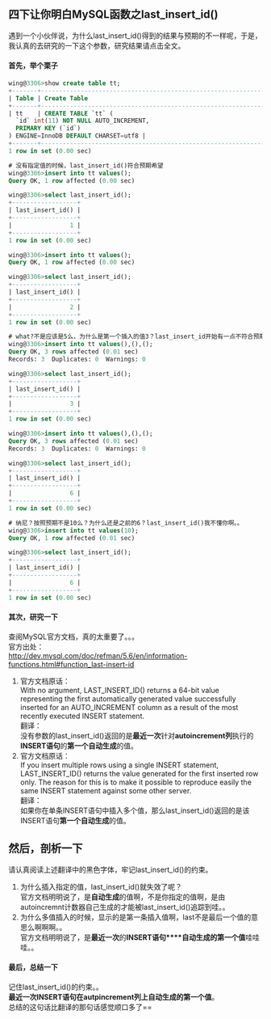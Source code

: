 ## 四下让你明白MySQL函数之last_insert_id()

遇到一个小伙伴说，为什么last_insert_id()得到的结果与预期的不一样呢，于是，我认真的去研究的一下这个参数，研究结果请点击全文。  



#### 首先，举个栗子
```sql
wing@3306>show create table tt;
+-------+-----------------------------------------------------------------------------------------------------------------------+
| Table | Create Table                                                                                                          |
+-------+-----------------------------------------------------------------------------------------------------------------------+
| tt    | CREATE TABLE `tt` (
  `id` int(11) NOT NULL AUTO_INCREMENT,
  PRIMARY KEY (`id`)
) ENGINE=InnoDB DEFAULT CHARSET=utf8 |
+-------+-----------------------------------------------------------------------------------------------------------------------+
1 row in set (0.00 sec)

# 没有指定值的时候，last_insert_id()符合预期希望
wing@3306>insert into tt values();
Query OK, 1 row affected (0.00 sec)

wing@3306>select last_insert_id();
+------------------+
| last_insert_id() |
+------------------+
|                1 |
+------------------+
1 row in set (0.00 sec)

wing@3306>insert into tt values();
Query OK, 1 row affected (0.00 sec)

wing@3306>select last_insert_id();
+------------------+
| last_insert_id() |
+------------------+
|                2 |
+------------------+
1 row in set (0.00 sec)

# what?不是应该是5么，为什么是第一个插入的值3？last_insert_id开始有一点不符合预期了。。
wing@3306>insert into tt values(),(),();
Query OK, 3 rows affected (0.01 sec)
Records: 3  Duplicates: 0  Warnings: 0

wing@3306>select last_insert_id();
+------------------+
| last_insert_id() |
+------------------+
|                3 |
+------------------+
1 row in set (0.00 sec)

wing@3306>insert into tt values(),(),();
Query OK, 3 rows affected (0.01 sec)
Records: 3  Duplicates: 0  Warnings: 0

wing@3306>select last_insert_id();
+------------------+
| last_insert_id() |
+------------------+
|                6 |
+------------------+
1 row in set (0.00 sec)

# 纳尼？按照预期不是10么？为什么还是之前的6？last_insert_id()我不懂你啊。。
wing@3306>insert into tt values(10);
Query OK, 1 row affected (0.01 sec)

wing@3306>select last_insert_id();
+------------------+
| last_insert_id() |
+------------------+
|                6 |
+------------------+
1 row in set (0.00 sec)
```


#### 其次，研究一下
查阅MySQL官方文档，真的太重要了。。。  
官方出处：  
http://dev.mysql.com/doc/refman/5.6/en/information-functions.html#function_last-insert-id  
1. 官方文档原话：  
   With no argument, LAST_INSERT_ID() returns a 64-bit value representing the first automatically generated value successfully inserted for an AUTO_INCREMENT column as a result of the most recently executed INSERT statement.  
   翻译：  
   没有参数的last_insert_id()返回的是**最近一次**针对**autoincrement列**执行的**INSERT语句**的**第一个自动生成**的值。  
2. 官方文档原话：  
   If you insert multiple rows using a single INSERT statement, LAST_INSERT_ID() returns the value generated for the first inserted row only. The reason for this is to make it possible to reproduce easily the same INSERT statement against some other server.  
   翻译：  
   如果你在单条INSERT语句中插入多个值，那么last_insert_id()返回的是该INSERT语句**第一个自动生成**的值。  


然后，剖析一下
------------
请认真阅读上述翻译中的黑色字体，牢记last_insert_id()的约束。  
1. 为什么插入指定的值，last_insert_id()就失效了呢？  
   官方文档明明说了，是**自动生成**的值啊，不是你指定的值啊，是由autoincremnt计数器自己生成的才能被last_insert_id()追踪到哇。。  
2. 为什么多值插入的时候，显示的是第一条插入值啊，last不是最后一个值的意思么啊啊啊。。  
   官方文档明明说了，是**最近一次**的**INSERT语句****自动生成的第一个值**哇哇哇。。  


#### 最后，总结一下
记住last_insert_id()的约束。。  
**最近一次INSERT语句在autpincrement列上自动生成的第一个值**。  
总结的这句话比翻译的那句话感觉顺口多了==  